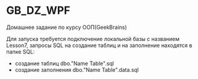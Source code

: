 # GB_DZ_WPF
Домашнее задание по курсу ООП(GeekBrains) 

Для запуска требуется подключение локальной базы с названием Lesson7, запросы SQL на создание таблиц и на заполнение находятся в папке SQL:
- создание таблиц dbo."Name Table".sql
- создание заполнения dbo."Name Table".data.sql

